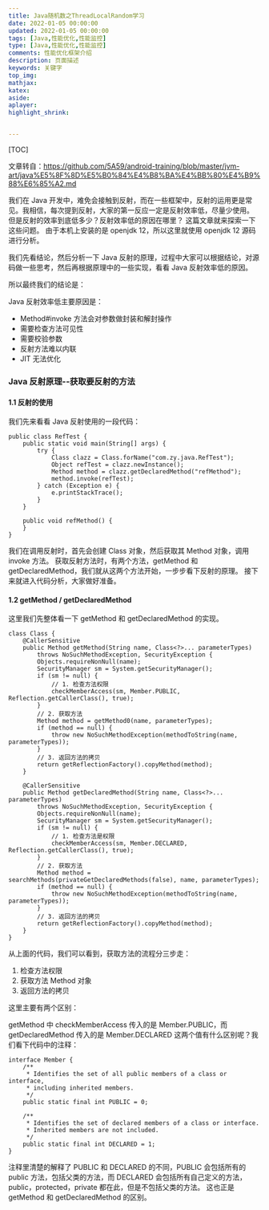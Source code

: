 ```yaml
---
title: Java随机数之ThreadLocalRandom学习
date: 2022-01-05 00:00:00
updated: 2022-01-05 00:00:00
tags: [Java,性能优化,性能监控]
type: [Java,性能优化,性能监控]
comments: 性能优化框架介绍
description: 页面描述
keywords: 关键字
top_img:
mathjax:
katex:
aside:
aplayer:
highlight_shrink:


---
```


[TOC]



文章转自：https://github.com/5A59/android-training/blob/master/jvm-art/java%E5%8F%8D%E5%B0%84%E4%B8%BA%E4%BB%80%E4%B9%88%E6%85%A2.md

我们在 Java 开发中，难免会接触到反射，而在一些框架中，反射的运用更是常见。我相信，每次提到反射，大家的第一反应一定是反射效率低，尽量少使用。
但是反射的效率到底低多少？反射效率低的原因在哪里？
这篇文章就来探索一下这些问题。
由于本机上安装的是 openjdk 12，所以这里就使用 openjdk 12 源码进行分析。

我们先看结论，然后分析一下 Java 反射的原理，过程中大家可以根据结论，对源码做一些思考，然后再根据原理中的一些实现，看看 Java 反射效率低的原因。



所以最终我们的结论是：

Java 反射效率低主要原因是：

- Method#invoke 方法会对参数做封装和解封操作
- 需要检查方法可见性
- 需要校验参数
- 反射方法难以内联
- JIT 无法优化

### Java 反射原理--获取要反射的方法
#### 1.1 反射的使用

我们先来看看 Java 反射使用的一段代码：

```
public class RefTest {
    public static void main(String[] args) {
        try {
            Class clazz = Class.forName("com.zy.java.RefTest");
            Object refTest = clazz.newInstance();
            Method method = clazz.getDeclaredMethod("refMethod");
            method.invoke(refTest);
        } catch (Exception e) {
            e.printStackTrace();
        }
    }

    public void refMethod() {
    }
}
```
我们在调用反射时，首先会创建 Class 对象，然后获取其 Method 对象，调用 invoke 方法。
获取反射方法时，有两个方法，getMethod 和 getDeclaredMethod，我们就从这两个方法开始，一步步看下反射的原理。
接下来就进入代码分析，大家做好准备。

#### 1.2 getMethod / getDeclaredMethod

这里我们先整体看一下 getMethod 和 getDeclaredMethod 的实现。

```
class Class {
    @CallerSensitive
    public Method getMethod(String name, Class<?>... parameterTypes)
        throws NoSuchMethodException, SecurityException {
        Objects.requireNonNull(name);
        SecurityManager sm = System.getSecurityManager();
        if (sm != null) {
            // 1. 检查方法权限
            checkMemberAccess(sm, Member.PUBLIC, Reflection.getCallerClass(), true);
        }
        // 2. 获取方法
        Method method = getMethod0(name, parameterTypes);
        if (method == null) {
            throw new NoSuchMethodException(methodToString(name, parameterTypes));
        }
        // 3. 返回方法的拷贝
        return getReflectionFactory().copyMethod(method);
    }

    @CallerSensitive
    public Method getDeclaredMethod(String name, Class<?>... parameterTypes)
        throws NoSuchMethodException, SecurityException {
        Objects.requireNonNull(name);
        SecurityManager sm = System.getSecurityManager();
        if (sm != null) {
            // 1. 检查方法是权限
            checkMemberAccess(sm, Member.DECLARED, Reflection.getCallerClass(), true);
        }
        // 2. 获取方法
        Method method = searchMethods(privateGetDeclaredMethods(false), name, parameterTypes);
        if (method == null) {
            throw new NoSuchMethodException(methodToString(name, parameterTypes));
        }
        // 3. 返回方法的拷贝
        return getReflectionFactory().copyMethod(method);
    }
}
```

从上面的代码，我们可以看到，获取方法的流程分三步走：
1. 检查方法权限
1. 获取方法 Method 对象
1. 返回方法的拷贝

这里主要有两个区别：

getMethod 中 checkMemberAccess 传入的是 Member.PUBLIC，而 getDeclaredMethod 传入的是 Member.DECLARED 这两个值有什么区别呢？我们看下代码中的注释：

```
interface Member {
    /**
     * Identifies the set of all public members of a class or interface,
     * including inherited members.
     */
    public static final int PUBLIC = 0;

    /**
     * Identifies the set of declared members of a class or interface.
     * Inherited members are not included.
     */
    public static final int DECLARED = 1;
}
```
注释里清楚的解释了 PUBLIC 和 DECLARED 的不同，PUBLIC 会包括所有的 public 方法，包括父类的方法，而 DECLARED 会包括所有自己定义的方法，public，protected，private 都在此，但是不包括父类的方法。
这也正是 getMethod 和 getDeclaredMethod 的区别。





